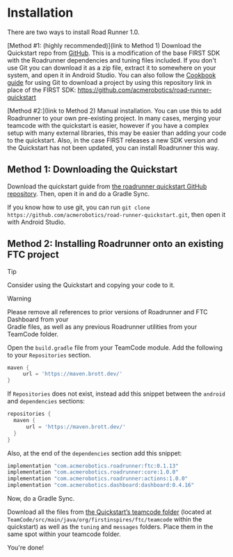 # Installation 

There are two ways to install Road Runner 1.0.

[Method \#1: (highly recommended)](link to Method 1) Download the Quickstart repo from [GitHub](https://github.com/acmerobotics/road-runner-quickstart).
This is a modification of the base FIRST SDK with the Roadrunner dependencies and tuning files included.
If you don't use Git you can download it as a zip file,
extract it to somewhere on your system, and open it in Android Studio.
You can also follow the [Cookbook guide](https://cookbook.dairy.foundation/intro_to_programming/intro_to_git.html)
for using Git to download a project by using this repository link in place of the FIRST SDK:
https://github.com/acmerobotics/road-runner-quickstart

[Method \#2:](link to Method 2) Manual installation.
You can use this to add Roadrunner to your own pre-existing project.
In many cases, merging your teamcode with the quickstart is easier,
however if you have a complex setup with many external libraries,
this may be easier than adding your code to the quickstart.
Also, in the case FIRST releases a new SDK version and the Quickstart has not been updated,
you can install Roadrunner this way.

## Method 1: Downloading the Quickstart

Download the quickstart guide from [the roadrunner quickstart GitHub repository](https://github.com/acmerobotics/road-runner-quickstart).
Then, open it in and do a Gradle Sync.

If you know how to use git, you can run `git clone https://github.com/acmerobotics/road-runner-quickstart.git`,
then open it with Android Studio.

## Method 2: Installing Roadrunner onto an existing FTC project

> [!TIP]  
> Consider using the Quickstart and copying your code to it.

> [!WARNING]  
> Please remove all references to prior versions of Roadrunner and FTC Dashboard from your  
> Gradle files, as well as any previous Roadrunner utilities from your TeamCode folder.

Open the `build.gradle` file from your TeamCode module. Add the following to your `Repositories` section.

```groovy
maven {
     url = 'https://maven.brott.dev/'
}
```

If `Repositories` does not exist, instead add this snippet between the `android` and `dependencies` sections:

```groovy
repositories {
  maven {
      url = 'https://maven.brott.dev/'
  }
}
```

Also, at the end of the `dependencies` section add this snippet:

```groovy
implementation "com.acmerobotics.roadrunner:ftc:0.1.13"
implementation "com.acmerobotics.roadrunner:core:1.0.0"
implementation "com.acmerobotics.roadrunner:actions:1.0.0"
implementation "com.acmerobotics.dashboard:dashboard:0.4.16"
```

Now, do a Gradle Sync.

Download all the files from [the Quickstart’s teamcode folder](https://github.com/acmerobotics/road-runner-quickstart/tree/master/TeamCode/src/main/java/org/firstinspires/ftc/teamcode) (located at `TeamCode/src/main/java/org/firstinspires/ftc/teamcode` within the quickstart) as well as the `tuning` and `messages` folders. Place them in the same spot within your teamcode folder.	

You're done!
